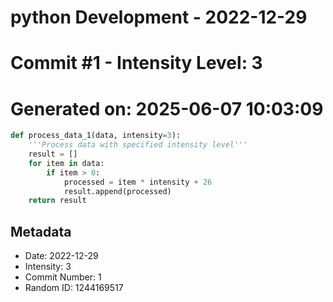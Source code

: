 ﻿# python Development - 2022-12-29
# Commit #1 - Intensity Level: 3
# Generated on: 2025-06-07 10:03:09
```python
def process_data_1(data, intensity=3):
    '''Process data with specified intensity level'''
    result = []
    for item in data:
        if item > 0:
            processed = item * intensity + 26
            result.append(processed)
    return result
```
## Metadata
- Date: 2022-12-29
- Intensity: 3
- Commit Number: 1
- Random ID: 1244169517
